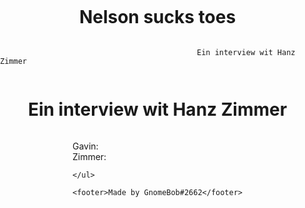 # Nelson sucks toes 
                                                Ein interview wit Hanz Zimmer
<!DOCTYPE html>
<html>
<head>
    <title>Gavins G interview</title>
    <style>
        body {
            display: flex;
            flex-direction: column;
            align-items: center;
            margin: 0;
            padding: 0;
        }
        ul {
            list-style: none;
            padding: 0;
            text-align: left;
        }
        footer {
            margin-top: auto;
            padding: 10px;
            text-align: center;
        }
    </style>
</head>
<body>
    <h1>Ein interview wit Hanz Zimmer</h1>
    <ul>
        <li>Gavin:<li> <li>Zimmer:</li>
           
    </ul>

    <footer>Made by GnomeBob#2662</footer>
</body>
</html>
